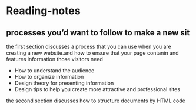 # Reading-notes

## processes you’d want to follow to make a new sit

the first section discusses a process that
you can use when you are creating a new
website.and how to ensure that your page contanin and  features information  those visitors need
* How to understand the audience
*  How to organize information
* Design theory for presenting information
* Design tips to help you create more attractive and
professional sites


 the second section discusses how to structure documents by HTML code

